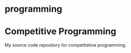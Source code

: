programming
===========

Competitive Programming
=======================

My source code repository for competitative programming.
